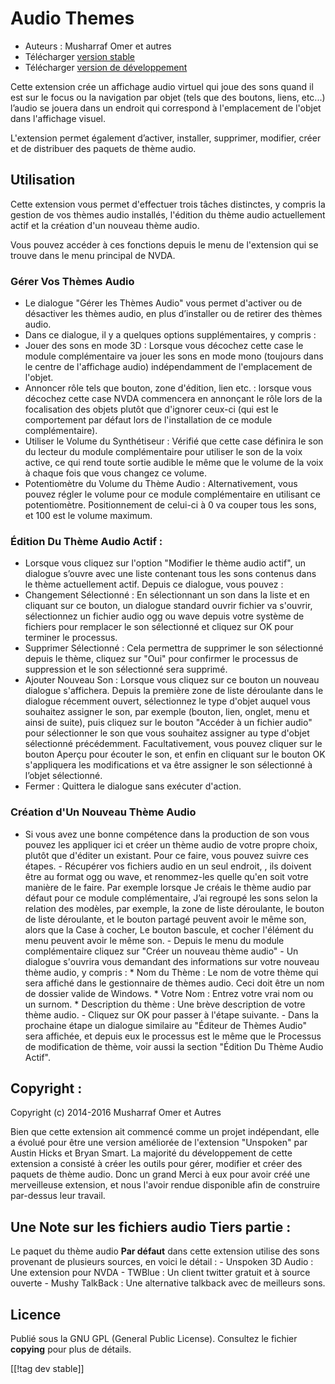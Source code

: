 # Audio Themes #

*   Auteurs : Musharraf Omer et autres
*   Télécharger [version stable][1]
*   Télécharger [version de développement][2]

Cette extension crée un affichage audio virtuel qui joue des sons quand il
est sur le focus ou la navigation par objet (tels que des boutons, liens,
etc...) l’audio se jouera dans un endroit qui correspond à l'emplacement de
l'objet dans l'affichage visuel.

L'extension permet également d’activer, installer, supprimer, modifier,
créer et de distribuer des paquets de thème audio.

## Utilisation

Cette extension vous permet d'effectuer trois tâches distinctes, y compris
la gestion de vos thèmes audio installés, l'édition du thème audio
actuellement actif et la création d'un nouveau thème audio.

Vous pouvez accéder à ces fonctions depuis le menu de l'extension qui se
trouve dans le menu principal de NVDA.

### Gérer Vos Thèmes Audio

- Le dialogue "Gérer les Thèmes Audio" vous permet d'activer ou de
  désactiver les thèmes audio, en plus d’installer ou de retirer des thèmes
  audio.
- Dans ce dialogue, il y a quelques options supplémentaires, y compris :
 - Jouer des sons en mode 3D : Lorsque vous décochez cette case le module complémentaire va jouer les sons en mode mono (toujours dans le centre de l'affichage audio) indépendamment de l'emplacement de l'objet.
 - Annoncer rôle tels que bouton, zone d'édition, lien etc. : lorsque vous décochez cette case NVDA commencera en annonçant le rôle lors de la focalisation des objets plutôt que d'ignorer  ceux-ci (qui est le comportement par défaut lors de l'installation  de ce module complémentaire).
 - Utiliser le Volume du Synthétiseur : Vérifié que cette case définira le son du lecteur du module complémentaire pour utiliser le son de la voix active, ce qui rend toute sortie audible le même que le volume de la voix à chaque fois que vous changez ce volume.
 - Potentiomètre du Volume  du Thème Audio : Alternativement, vous pouvez régler le volume pour ce module complémentaire en utilisant ce potentiomètre. Positionnement de celui-ci à 0 va couper tous les sons, et 100 est le volume maximum.

### Édition Du Thème Audio Actif :

- Lorsque vous cliquez sur l'option "Modifier le thème audio actif", un
  dialogue s’ouvre avec une liste contenant tous les sons contenus dans le
  thème actuellement actif. Depuis ce dialogue, vous pouvez :
- Changement Sélectionné : En sélectionnant un son dans la liste et en
  cliquant sur ce bouton, un dialogue standard ouvrir fichier va s'ouvrir,
  sélectionnez un fichier audio ogg ou wave depuis votre système de fichiers
  pour remplacer le son sélectionné et cliquez sur OK pour terminer le
  processus.
- Supprimer Sélectionné : Cela permettra de supprimer le son sélectionné
  depuis le thème, cliquez sur "Oui" pour confirmer le processus de
  suppression et le son sélectionné sera supprimé.
- Ajouter Nouveau Son : Lorsque vous cliquez sur ce bouton un nouveau dialogue s'affichera. Depuis la première zone de liste déroulante dans le dialogue récemment ouvert, sélectionnez le type d'objet auquel vous souhaitez assigner le son, par exemple (bouton, lien, onglet, menu et ainsi de suite), puis cliquez sur le bouton "Accéder à un fichier audio" pour sélectionner le son que vous souhaitez assigner au type d'objet sélectionné précédemment. Facultativement, vous pouvez cliquer sur le bouton Aperçu pour écouter le son, et enfin en cliquant sur le bouton OK s'appliquera les modifications et va être assigner le son sélectionné à l’objet sélectionné.
- Fermer : Quittera le dialogue sans exécuter d'action.

### Création d'Un Nouveau Thème Audio

- Si vous avez une bonne compétence dans la production de son vous pouvez
les appliquer ici et créer un thème audio de votre propre   choix, plutôt
que d'éditer un existant. Pour ce faire, vous pouvez suivre ces étapes.  -
Récupérer vos fichiers audio en un seul endroit, , ils doivent être au
format ogg ou wave, et renommez-les quelle qu'en soit votre manière de le
faire. Par exemple lorsque Je créais le thème audio par défaut pour ce
module complémentaire, J’ai regroupé les sons selon la relation des modèles,
par exemple, la zone de liste déroulante, le bouton de liste déroulante, et
le bouton partagé peuvent avoir le même son, alors que la Case à cocher, Le
bouton bascule, et cocher l'élément du menu peuvent avoir le même son.  -
Depuis le menu du module complémentaire cliquez sur "Créer un nouveau thème
audio" - Un dialogue s'ouvrira vous demandant des informations sur votre
nouveau thème audio, y compris : *	Nom du Thème : Le nom de votre thème qui
sera affiché dans le gestionnaire de thèmes audio. Ceci doit être un nom de
dossier valide de Windows.  *	Votre Nom : Entrez votre vrai nom ou un
surnom.  *	Description du thème : Une brève description de votre thème
audio.  - Cliquez sur OK pour passer à l'étape suivante.  - Dans la
prochaine étape un dialogue similaire au "Éditeur de Thèmes  Audio" sera
affichée, et depuis eux le processus est le même que le  Processus de
modification de thème, voir aussi la section "Édition Du Thème Audio Actif".

## Copyright :

Copyright (c) 2014-2016 Musharraf Omer et Autres

Bien que cette extension ait commencé comme un projet indépendant, elle a
évolué pour être une version améliorée de l'extension "Unspoken" par Austin
Hicks et Bryan Smart. La majorité du développement de cette extension a
consisté à créer les outils pour gérer, modifier et créer des paquets de
thème audio. Donc un grand Merci à eux pour avoir créé une merveilleuse
extension, et nous l'avoir rendue disponible afin de construire par-dessus
leur travail.

## Une Note sur les fichiers audio Tiers partie :

Le paquet du thème audio **Par défaut** dans cette extension utilise des
sons provenant de plusieurs sources, en voici le détail : - Unspoken 3D
Audio : Une extension pour NVDA - TWBlue : Un client  twitter gratuit et à
source ouverte - Mushy TalkBack : Une alternative talkback avec de meilleurs
sons.

## Licence
Publié sous la GNU GPL (General Public License). Consultez le fichier
**copying** pour plus de détails.

[[!tag dev stable]]

[1]: https://addons.nvda-project.org/files/get.php?file=ath

[2]: https://addons.nvda-project.org/files/get.php?file=ath-dev
